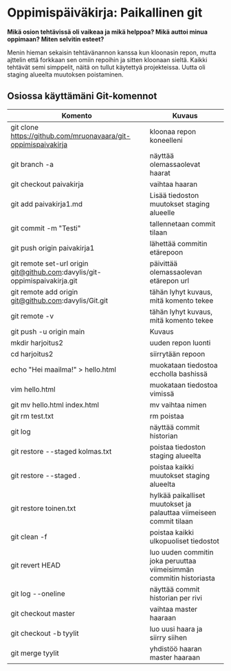 # Oppimispäiväkirja: Paikallinen git

__Mikä osion tehtävissä oli vaikeaa ja mikä helppoa? Mikä auttoi minua oppimaan? Miten selvitin esteet?__

Menin hieman sekaisin tehtävänannon kanssa kun kloonasin repon, mutta ajttelin että forkkaan sen omiin repoihin ja sitten kloonaan sieltä.
Kaikki tehtävät semi simppelit, näitä on tullut käytettyä projekteissa. Uutta oli staging alueelta muutoksen poistaminen.

## Osiossa käyttämäni Git-komennot

| Komento | Kuvaus |
| --------| ------ |
| git clone https://github.com/mruonavaara/git-oppimispaivakirja | kloonaa repon koneelleni |
| git branch -a | näyttää olemassaolevat haarat |
| git checkout paivakirja | vaihtaa haaran |
| git add paivakirja1.md | Lisää tiedoston muutokset staging alueelle |
| git commit -m "Testi" | tallennetaan commit tilaan |
| git push origin paivakirja1| lähettää commitin etärepoon |
| git remote set-url origin git@github.com:davylis/git-oppimispaivakirja.git | päivittää olemassaolevan etärepon url |
| git remote add origin git@github.com:davylis/Git.git | tähän lyhyt kuvaus, mitä komento tekee |
| git remote -v | tähän lyhyt kuvaus, mitä komento tekee |
| git push -u origin main | Kuvaus |
| mkdir harjoitus2 | uuden repon luonti |
| cd harjoitus2 | siirrytään repoon |
| echo "Hei maailma!" > hello.html | muokataan tiedostoa eccholla bashissä |
| vim hello.html | muokataan tiedostoa vimissä |
| git mv hello.html index.html | mv vaihtaa nimen |
| git rm test.txt | rm poistaa |
| git log | näyttää commit historian |
| git restore --staged kolmas.txt | poistaa tiedoston staging alueelta |
| git restore --staged . | poistaa kaikki muutokset staging alueelta |
| git restore toinen.txt | hylkää paikalliset muutokset ja palauttaa viimeiseen commit tilaan |
| git clean -f | poistaa kaikki ulkopuoliset tiedostot |
| git revert HEAD | luo uuden commitin joka peruuttaa viimeisimmän commitin historiasta |
| git log --oneline | näyttää commit historian per rivi |
| git checkout master | vaihtaa master haaraan |
| git checkout -b tyylit | luo uusi haara ja siirry siihen |
| git merge tyylit | yhdistöö haaran master haaraan |
